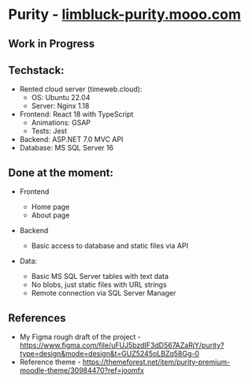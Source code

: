 # Purity - [limbluck-purity.mooo.com](http://limbluck-purity.mooo.com/)

## Work in Progress

## Techstack:
- Rented cloud server (timeweb.cloud):
    - OS: Ubuntu 22.04
    - Server: Nginx 1.18
- Frontend: React 18 with TypeScript
    - Animations: GSAP
    - Tests: Jest
- Backend: ASP.NET 7.0 MVC API
- Database: MS SQL Server 16

## Done at the moment:

- Frontend
    - Home page
    - About page

- Backend
    - Basic access to database and static files via API

- Data:
    - Basic MS SQL Server tables with text data
    - No blobs, just static files with URL strings
    - Remote connection via SQL Server Manager

## References

- My Figma rough draft of the project - https://www.figma.com/file/uFUJ5bzdIF3dD567AZaRjY/purity?type=design&mode=design&t=GUZ5245oLBZq58Gg-0
- Reference theme - https://themeforest.net/item/purity-premium-moodle-theme/30984470?ref=joomfx
